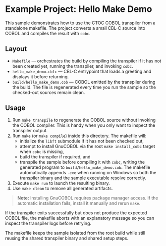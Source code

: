 # Example Project: Hello Make Demo

This sample demonstrates how to use the CTOC COBOL transpiler from a
standalone makefile. The project converts a small CBL-C source into
COBOL and compiles the result with `cobc`.

## Layout

- `Makefile` — orchestrates the build by compiling the transpiler if it
  has not been created yet, running the transpiler, and invoking `cobc`.
- `hello_make_demo.cblc` — CBL-C entrypoint that loads a greeting and displays it before returning.
- `build/hello_make_demo.cob` — COBOL emitted by the transpiler during the
  build. The file is regenerated every time you run the sample so the
  checked-out sources remain clean.

## Usage

1. Run `make transpile` to regenerate the COBOL source without invoking
   the COBOL compiler. This is handy when you only want to inspect the
   transpiler output.
2. Run `make` (or `make compile`) inside this directory. The makefile will:
   - initialize the `libft` submodule if it has not been checked out,
   - attempt to install GnuCOBOL via the root `make install_cobc` target
     when `cobc` is missing,
   - build the transpiler if required, and
   - transpile the sample before compiling it with `cobc`, writing the
     generated program to `build/hello_make_demo.cob`.
   The makefile automatically appends `.exe` when running on Windows so
   both the transpiler binary and the sample executable resolve
   correctly.
3. Execute `make run` to launch the resulting binary.
4. Use `make clean` to remove all generated artifacts.

> **Note:** Installing GnuCOBOL requires package manager access. If the
> automatic installation fails, install it manually and rerun `make`.

If the transpiler exits successfully but does not produce the expected
COBOL file, the makefile aborts with an explanatory message so you can
inspect the transpiler logs before retrying.

The makefile keeps the sample isolated from the root build while still
reusing the shared transpiler binary and shared setup steps.
